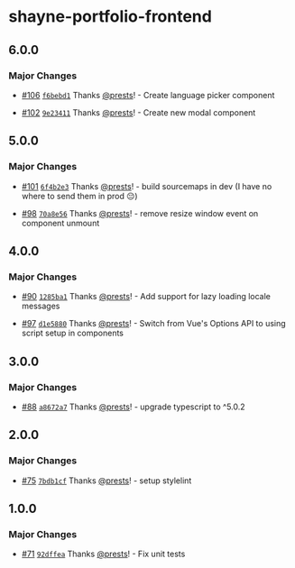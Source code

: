 # shayne-portfolio-frontend

## 6.0.0

### Major Changes

- [#106](https://github.com/prests/portfolio/pull/106) [`f6bebd1`](https://github.com/prests/portfolio/commit/f6bebd179637086fbdc29927a09251a9a06d2490) Thanks [@prests](https://github.com/prests)! - Create language picker component

- [#102](https://github.com/prests/portfolio/pull/102) [`9e23411`](https://github.com/prests/portfolio/commit/9e23411040a30fd51f6c8c5ce51dbb16d4ef610c) Thanks [@prests](https://github.com/prests)! - Create new modal component

## 5.0.0

### Major Changes

- [#101](https://github.com/prests/portfolio/pull/101) [`6f4b2e3`](https://github.com/prests/portfolio/commit/6f4b2e3f527dd938285937e8d644cf4c1c1e73e2) Thanks [@prests](https://github.com/prests)! - build sourcemaps in dev (I have no where to send them in prod 😔)

- [#98](https://github.com/prests/portfolio/pull/98) [`70a8e56`](https://github.com/prests/portfolio/commit/70a8e562455f4777aeeb1e6a62134198d4c3902b) Thanks [@prests](https://github.com/prests)! - remove resize window event on component unmount

## 4.0.0

### Major Changes

- [#90](https://github.com/prests/portfolio/pull/90) [`1285ba1`](https://github.com/prests/portfolio/commit/1285ba1117766388c3961238e1412aa0f91f221c) Thanks [@prests](https://github.com/prests)! - Add support for lazy loading locale messages

- [#97](https://github.com/prests/portfolio/pull/97) [`d1e5880`](https://github.com/prests/portfolio/commit/d1e5880fe6a41b45d94f9398ff6f3ab39ab1f989) Thanks [@prests](https://github.com/prests)! - Switch from Vue's Options API to using script setup in components

## 3.0.0

### Major Changes

- [#88](https://github.com/prests/portfolio/pull/88) [`a8672a7`](https://github.com/prests/portfolio/commit/a8672a7a79b5ea27ae5ee324133f138c0da648fe) Thanks [@prests](https://github.com/prests)! - upgrade typescript to ^5.0.2

## 2.0.0

### Major Changes

- [#75](https://github.com/prests/portfolio/pull/75) [`7bdb1cf`](https://github.com/prests/portfolio/commit/7bdb1cfb9ddee21d228ce713aebe0d67b90e85b5) Thanks [@prests](https://github.com/prests)! - setup stylelint

## 1.0.0

### Major Changes

- [#71](https://github.com/prests/portfolio/pull/71) [`92dffea`](https://github.com/prests/portfolio/commit/92dffea786077a0b8bd94fb4b25d98baec56ca93) Thanks [@prests](https://github.com/prests)! - Fix unit tests
